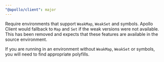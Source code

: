 ```yaml
---
"@apollo/client": major
---
```


Require environments that support `WeakMap`, `WeakSet` and symbols. Apollo Client would fallback to `Map` and `Set` if the weak versions were not available. This has been removed and expects that these features are available in the source environment.

If you are running in an environment without `WeakMap`, `WeakSet` or symbols, you will need to find appropriate polyfills.
